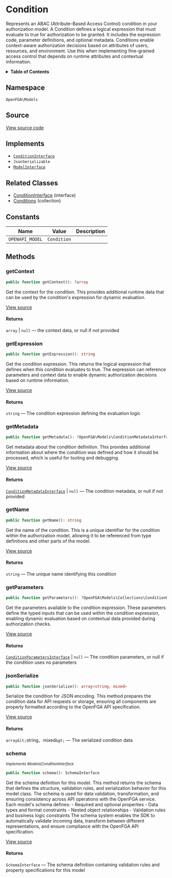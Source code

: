 # Condition

Represents an ABAC (Attribute-Based Access Control) condition in your authorization model. A Condition defines a logical expression that must evaluate to true for authorization to be granted. It includes the expression code, parameter definitions, and optional metadata. Conditions enable context-aware authorization decisions based on attributes of users, resources, and environment. Use this when implementing fine-grained access control that depends on runtime attributes and contextual information.

<details>
<summary><strong>Table of Contents</strong></summary>

- [Namespace](#namespace)
- [Source](#source)
- [Implements](#implements)
- [Related Classes](#related-classes)
- [Constants](#constants)
- [Methods](#methods)

- [`getContext()`](#getcontext)
  - [`getExpression()`](#getexpression)
  - [`getMetadata()`](#getmetadata)
  - [`getName()`](#getname)
  - [`getParameters()`](#getparameters)
  - [`jsonSerialize()`](#jsonserialize)
  - [`schema()`](#schema)

</details>

## Namespace

`OpenFGA\Models`

## Source

[View source code](https://github.com/evansims/openfga-php/blob/main/src/Models/Condition.php)

## Implements

- [`ConditionInterface`](ConditionInterface.md)
- `JsonSerializable`
- [`ModelInterface`](ModelInterface.md)

## Related Classes

- [ConditionInterface](Models/ConditionInterface.md) (interface)
- [Conditions](Models/Collections/Conditions.md) (collection)

## Constants

| Name            | Value       | Description |
| --------------- | ----------- | ----------- |
| `OPENAPI_MODEL` | `Condition` |             |

## Methods

### getContext

```php
public function getContext(): ?array

```

Get the context for the condition. This provides additional runtime data that can be used by the condition&#039;s expression for dynamic evaluation.

[View source](https://github.com/evansims/openfga-php/blob/main/src/Models/Condition.php#L66)

#### Returns

`array` &#124; `null` — the context data, or null if not provided

### getExpression

```php
public function getExpression(): string

```

Get the condition expression. This returns the logical expression that defines when this condition evaluates to true. The expression can reference parameters and context data to enable dynamic authorization decisions based on runtime information.

[View source](https://github.com/evansims/openfga-php/blob/main/src/Models/Condition.php#L75)

#### Returns

`string` — The condition expression defining the evaluation logic

### getMetadata

```php
public function getMetadata(): ?OpenFGA\Models\ConditionMetadataInterface

```

Get metadata about the condition definition. This provides additional information about where the condition was defined and how it should be processed, which is useful for tooling and debugging.

[View source](https://github.com/evansims/openfga-php/blob/main/src/Models/Condition.php#L84)

#### Returns

[`ConditionMetadataInterface`](ConditionMetadataInterface.md) &#124; `null` — The condition metadata, or null if not provided

### getName

```php
public function getName(): string

```

Get the name of the condition. This is a unique identifier for the condition within the authorization model, allowing it to be referenced from type definitions and other parts of the model.

[View source](https://github.com/evansims/openfga-php/blob/main/src/Models/Condition.php#L93)

#### Returns

`string` — The unique name identifying this condition

### getParameters

```php
public function getParameters(): ?OpenFGA\Models\Collections\ConditionParametersInterface

```

Get the parameters available to the condition expression. These parameters define the typed inputs that can be used within the condition expression, enabling dynamic evaluation based on contextual data provided during authorization checks.

[View source](https://github.com/evansims/openfga-php/blob/main/src/Models/Condition.php#L102)

#### Returns

[`ConditionParametersInterface`](Models/Collections/ConditionParametersInterface.md) &#124; `null` — The condition parameters, or null if the condition uses no parameters

### jsonSerialize

```php
public function jsonSerialize(): array<string, mixed>

```

Serialize the condition for JSON encoding. This method prepares the condition data for API requests or storage, ensuring all components are properly formatted according to the OpenFGA API specification.

[View source](https://github.com/evansims/openfga-php/blob/main/src/Models/Condition.php#L113)

#### Returns

`array&lt;`string`, `mixed`&gt;` — The serialized condition data

### schema

*<small>Implements Models\ConditionInterface</small>*

```php
public function schema(): SchemaInterface

```

Get the schema definition for this model. This method returns the schema that defines the structure, validation rules, and serialization behavior for this model class. The schema is used for data validation, transformation, and ensuring consistency across API operations with the OpenFGA service. Each model&#039;s schema defines: - Required and optional properties - Data types and format constraints - Nested object relationships - Validation rules and business logic constraints The schema system enables the SDK to automatically validate incoming data, transform between different representations, and ensure compliance with the OpenFGA API specification.

[View source](https://github.com/evansims/openfga-php/blob/main/src/Models/ModelInterface.php#L52)

#### Returns

`SchemaInterface` — The schema definition containing validation rules and property specifications for this model
